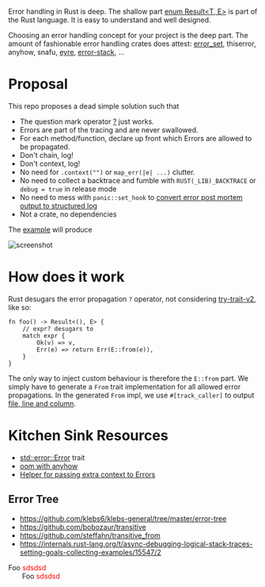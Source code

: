 Error handling in Rust is deep.
The shallow part [enum Result<T, E>](https://doc.rust-lang.org/std/result/enum.Result.html) is part of the Rust language.
It is easy to understand and well designed.

Choosing an error handling concept for your project is the deep part. The amount of fashionable error handling crates does attest:
[error_set](https://docs.rs/error_set/latest/error_set), 
thiserror, 
anyhow, 
snafu, 
[eyre](https://github.com/eyre-rs/eyre), 
[error-stack](https://github.com/hashintel/hash/tree/main/libs/error-stack), ...

# Proposal

This repo proposes a dead simple solution such that

* The question mark operator [?](https://doc.rust-lang.org/reference/expressions/operator-expr.html#the-question-mark-operator) just works.
* Errors are part of the tracing and are never swallowed.
* For each method/function, declare up front which Errors are allowed to be propagated.
* Don't chain, log!
* Don't context, log!
* No need for `.context("")` or `map_err(|e| ...)` clutter.
* No need to collect a backtrace and fumble with `RUST(_LIB)_BACKTRACE` or `debug = true` in release mode
* No need to mess with `panic::set_hook` to [convert error post mortem output to structured log](https://stackoverflow.com/questions/78708247)
* Not a crate, no dependencies

The [example](examples/error_tracing.rs) will produce

![screenshot](screenshot.png)

# How does it work

Rust desugars the error propagation `?` operator, not considering [try-trait-v2](https://rust-lang.github.io/rfcs/3058-try-trait-v2.html),
like so:
```
fn foo() -> Result<(), E> {
    // expr? desugars to
    match expr {
        Ok(v) => v,
        Err(e) => return Err(E::from(e)),
    }
}
```

The only way to inject custom behaviour is therefore the `E::from` part.
We simply have to generate a `From` trait implementation for all allowed error propagations.
In the generated `From` impl, we use `#[track_caller]` to output [file, line and column](https://doc.rust-lang.org/std/panic/struct.Location.html).

# Kitchen Sink Resources

* [std::error::Error](https://doc.rust-lang.org/std/error/trait.Error.html) trait
* [oom with anyhow](https://www.qovery.com/blog/rust-investigating-a-strange-out-of-memory-error/)
* [Helper for passing extra context to Errors](https://internals.rust-lang.org/t/helper-for-passing-extra-context-to-errors/20259/10)

## Error Tree

* https://github.com/klebs6/klebs-general/tree/master/error-tree
* https://github.com/bobozaur/transitive
* https://github.com/steffahn/transitive_from
* https://internals.rust-lang.org/t/async-debugging-logical-stack-traces-setting-goals-collecting-examples/15547/2


<div>Foo <span style="color:red">sdsdsd</span></div>
<div style="margin-left:2em">Foo <span style="color:red">sdsdsd</span></div>

